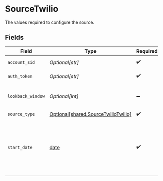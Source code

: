 # SourceTwilio

The values required to configure the source.


## Fields

| Field                                                                                                   | Type                                                                                                    | Required                                                                                                | Description                                                                                             | Example                                                                                                 |
| ------------------------------------------------------------------------------------------------------- | ------------------------------------------------------------------------------------------------------- | ------------------------------------------------------------------------------------------------------- | ------------------------------------------------------------------------------------------------------- | ------------------------------------------------------------------------------------------------------- |
| `account_sid`                                                                                           | *Optional[str]*                                                                                         | :heavy_check_mark:                                                                                      | Twilio account SID                                                                                      |                                                                                                         |
| `auth_token`                                                                                            | *Optional[str]*                                                                                         | :heavy_check_mark:                                                                                      | Twilio Auth Token.                                                                                      |                                                                                                         |
| `lookback_window`                                                                                       | *Optional[int]*                                                                                         | :heavy_minus_sign:                                                                                      | How far into the past to look for records. (in minutes)                                                 | 60                                                                                                      |
| `source_type`                                                                                           | [Optional[shared.SourceTwilioTwilio]](undefined/models/shared/sourcetwiliotwilio.md)                    | :heavy_check_mark:                                                                                      | N/A                                                                                                     |                                                                                                         |
| `start_date`                                                                                            | [date](https://docs.python.org/3/library/datetime.html#date-objects)                                    | :heavy_check_mark:                                                                                      | UTC date and time in the format 2020-10-01T00:00:00Z. Any data before this date will not be replicated. | 2020-10-01T00:00:00Z                                                                                    |